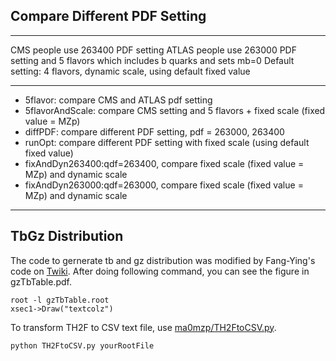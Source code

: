 ## Compare Different PDF Setting
---

CMS people use 263400 PDF setting
ATLAS people use 263000 PDF setting and 5 flavors which includes b quarks and sets mb=0
Default setting: 4 flavors, dynamic scale, using default fixed value

---

* 5flavor: compare CMS and ATLAS pdf setting
* 5flavorAndScale: compare CMS setting and 5 flavors + fixed scale (fixed value = MZp)
* diffPDF: compare different PDF setting, pdf = 263000, 263400
* runOpt: compare different PDF setting with fixed scale (using default fixed value)
* fixAndDyn263400:qdf=263400, compare fixed scale (fixed value = MZp) and dynamic scale
* fixAndDyn263000:qdf=263000, compare fixed scale (fixed value = MZp) and dynamic scale
---
## TbGz Distribution
The code to gernerate tb and gz distribution was modified by Fang-Ying's code on [Twiki](https://twiki.cern.ch/twiki/bin/viewauth/CMS/InstructionOfGettingCrossSection).
After doing following command, you can see the figure in gzTbTable.pdf.
```
root -l gzTbTable.root
xsec1->Draw("textcolz")
```
To transform TH2F to CSV text file, use [ma0mzp/TH2FtoCSV.py](ma0mzp/TH2FtoCSV.py).
```python
python TH2FtoCSV.py yourRootFile
```
